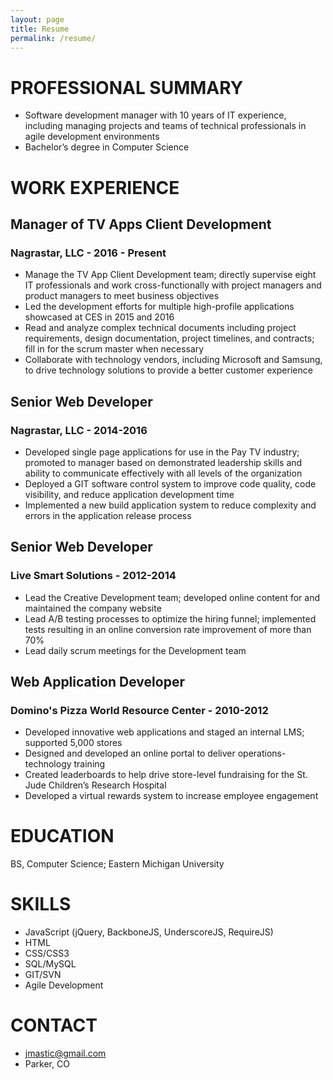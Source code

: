 ```yaml
---
layout: page
title: Resume
permalink: /resume/
---
```


# PROFESSIONAL SUMMARY
*	Software development manager with 10 years of IT experience, including managing projects and teams of technical professionals in agile development environments
*	Bachelor’s degree in Computer Science

# WORK EXPERIENCE

## Manager of TV Apps Client Development  
### Nagrastar, LLC - 2016 - Present  
* Manage the TV App Client Development team; directly supervise eight IT professionals and work cross-functionally with project managers and product managers to meet business objectives
*	Led the development efforts for multiple high-profile applications showcased at CES in 2015 and 2016
*	Read and analyze complex technical documents including project requirements, design documentation, project timelines, and contracts; fill in for the scrum master when necessary
*	Collaborate with technology vendors, including Microsoft and Samsung, to drive technology solutions to provide a better customer experience

## Senior Web Developer  
### Nagrastar, LLC - 2014-2016  
*	Developed single page applications for use in the Pay TV industry; promoted to manager based on demonstrated leadership skills and ability to communicate effectively with all levels of the organization
*	Deployed a GIT software control system to improve code quality, code visibility, and reduce application development time
*	Implemented a new build application system to reduce complexity and errors in the application release process

## Senior Web Developer  
### Live Smart Solutions - 2012-2014  
*	Lead the Creative Development team; developed online content for and maintained the company website
*	Lead A/B testing processes to optimize the hiring funnel; implemented tests resulting in an online conversion rate improvement of more than 70%
*	Lead daily scrum meetings for the Development team

## Web Application Developer  
### Domino's Pizza World Resource Center - 2010-2012  
*	Developed innovative web applications and staged an internal LMS; supported 5,000 stores
*	Designed and developed an online portal to deliver operations-technology training
*	Created leaderboards to help drive store-level fundraising for the St. Jude Children’s Research Hospital
*	Developed a virtual rewards system to increase employee engagement

# EDUCATION  
BS, Computer Science; Eastern Michigan University

# SKILLS  
* JavaScript (jQuery, BackboneJS, UnderscoreJS, RequireJS)
* HTML
* CSS/CSS3
* SQL/MySQL
* GIT/SVN
* Agile Development

# CONTACT  
* [jmastic@gmail.com](mailto:jmastic@gmail.com)
* Parker, CO
